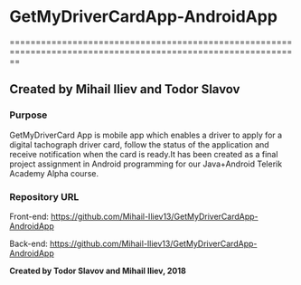 # GetMyDriverCardApp-AndroidApp
==============================================================================================================

Created by Mihail Iliev and Todor Slavov
----------------------


### Purpose

GetMyDriverCard App is mobile app which enables a driver to apply for a digital tachograph driver card, follow the status 
of the application and receive notification when the card is ready.It has been created as a final project assignment in Android
programming for our Java+Android Telerik Academy Alpha course.

### Repository URL
Front-end:
https://github.com/Mihail-Iliev13/GetMyDriverCardApp-AndroidApp

Back-end:
https://github.com/Mihail-Iliev13/GetMyDriverCardApp-AndroidApp

**Created by Todor Slavov and Mihail Iliev, 2018**
